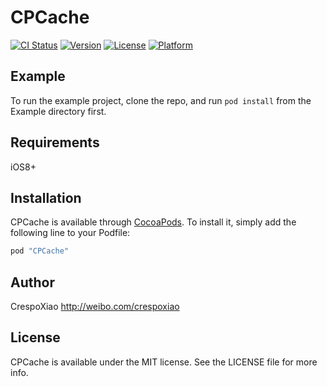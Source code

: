 # CPCache

[![CI Status](http://img.shields.io/travis/xiaochengfei/CPCache.svg?style=flat)](https://travis-ci.org/xiaochengfei/CPCache)
[![Version](https://img.shields.io/cocoapods/v/CPCache.svg?style=flat)](http://cocoapods.org/pods/CPCache)
[![License](https://img.shields.io/cocoapods/l/CPCache.svg?style=flat)](http://cocoapods.org/pods/CPCache)
[![Platform](https://img.shields.io/cocoapods/p/CPCache.svg?style=flat)](http://cocoapods.org/pods/CPCache)

## Example

To run the example project, clone the repo, and run `pod install` from the Example directory first.

## Requirements
iOS8+

## Installation

CPCache is available through [CocoaPods](http://cocoapods.org). To install
it, simply add the following line to your Podfile:

```ruby
pod "CPCache"
```

## Author

CrespoXiao <http://weibo.com/crespoxiao>

## License

CPCache is available under the MIT license. See the LICENSE file for more info.
